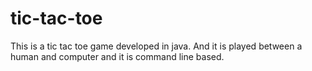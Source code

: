 # tic-tac-toe
This is a tic tac toe game developed in java. And it is played between a human and computer and it is command line based.
